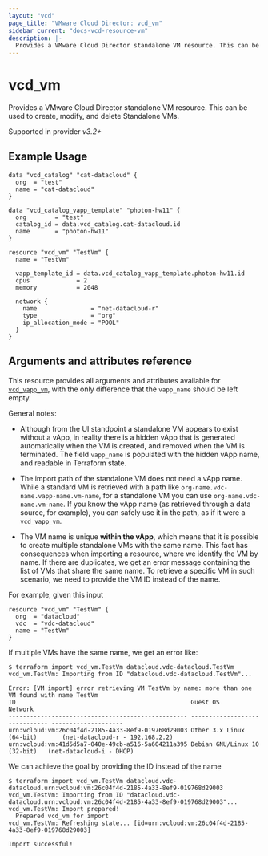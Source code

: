 ```yaml
---
layout: "vcd"
page_title: "VMware Cloud Director: vcd_vm"
sidebar_current: "docs-vcd-resource-vm"
description: |-
  Provides a VMware Cloud Director standalone VM resource. This can be used to create, modify, and delete Standalone VMs.
---
```


# vcd\_vm

Provides a VMware Cloud Director standalone VM resource. This can be used to create, modify, and delete Standalone VMs.

Supported in provider *v3.2+*

## Example Usage

```hcl
data "vcd_catalog" "cat-datacloud" {
  org  = "test"
  name = "cat-datacloud"
}

data "vcd_catalog_vapp_template" "photon-hw11" {
  org        = "test"
  catalog_id = data.vcd_catalog.cat-datacloud.id
  name       = "photon-hw11"
}

resource "vcd_vm" "TestVm" {
  name = "TestVm"

  vapp_template_id = data.vcd_catalog_vapp_template.photon-hw11.id
  cpus             = 2
  memory           = 2048

  network {
    name               = "net-datacloud-r"
    type               = "org"
    ip_allocation_mode = "POOL"
  }
}
```

## Arguments and attributes reference

This resource provides all arguments and attributes available for [`vcd_vapp_vm`](/providers/vmware/vcd/latest/docs/resources/vapp_vm),
with the only difference that the `vapp_name` should be left empty.

General notes:

* Although from the UI standpoint a standalone VM appears to exist without a vApp, in reality there is a hidden vApp that
  is generated automatically when the VM is created, and removed when the VM is terminated. The field `vapp_name` is populated
  with the hidden vApp name, and readable in Terraform state.

* The import path of the standalone VM does not need a vApp name. While a standard VM is retrieved with a path like 
`org-name.vdc-name.vapp-name.vm-name`, for a standalone VM you can use `org-name.vdc-name.vm-name`. If you know the vApp
  name (as retrieved through a data source, for example), you can safely use it in the path, as if it were a `vcd_vapp_vm`.

* The VM name is unique **within the vApp**, which means that it is possible to create multiple standalone VMs with the same name.
  This fact has consequences when importing a resource, where we identify the VM by name. If there are duplicates, we get
  an error message containing the list of VMs that share the same name. To retrieve a specific VM in such scenario, we need
  to provide the VM ID instead of the name.

For example, given this input
```hcl
resource "vcd_vm" "TestVm" {
  org  = "datacloud"
  vdc  = "vdc-datacloud"
  name = "TestVm"
}
```

If multiple VMs have the same name, we get an error like:

```
$ terraform import vcd_vm.TestVm datacloud.vdc-datacloud.TestVm
vcd_vm.TestVm: Importing from ID "datacloud.vdc-datacloud.TestVm"...

Error: [VM import] error retrieving VM TestVm by name: more than one VM found with name TestVm
ID                                                 Guest OS                       Network
-------------------------------------------------- ------------------------------ --------------------
urn:vcloud:vm:26c04f4d-2185-4a33-8ef9-019768d29003 Other 3.x Linux (64-bit)       (net-datacloud-r - 192.168.2.2)
urn:vcloud:vm:41d5d5a7-040e-49cb-a516-5a604211a395 Debian GNU/Linux 10 (32-bit)   (net-datacloud-i - DHCP)
```

We can achieve the goal by providing the ID instead of the name

```
$ terraform import vcd_vm.TestVm datacloud.vdc-datacloud.urn:vcloud:vm:26c04f4d-2185-4a33-8ef9-019768d29003
vcd_vm.TestVm: Importing from ID "datacloud.vdc-datacloud.urn:vcloud:vm:26c04f4d-2185-4a33-8ef9-019768d29003"...
vcd_vm.TestVm: Import prepared!
  Prepared vcd_vm for import
vcd_vm.TestVm: Refreshing state... [id=urn:vcloud:vm:26c04f4d-2185-4a33-8ef9-019768d29003]

Import successful!
```
